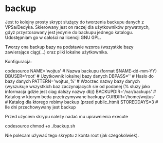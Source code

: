 # backup
Jest to kolejny prosty skrypt służący do tworzenia backupu danych z VPSa/Dedyka. Skierowany jest on raczej dla użytkowników prywatnych, gdyż przystosowany jest jedynie do backupu jednego katalogu. Udostępniam go w całości na licencji GNU GPL.

Tworzy ona backup bazy na podstawie wzorca (wszystkie bazy zawierające ciąg(...) oraz pliki lokalne użytkownika.

Konfiguracja:

codesource
NAME='wojtus' #  Nazwa backupu (format $NAME-dd-mm-YY)
DBUSER='root' #  Uzytkownik lokalnej bazy danych
DBPASS='' #  Haslo do bazy danych
PATTERN='wojtus_%' #  Wzorzec nazwy bazy danych (wyszukuje wszystkich baz zaczynajacych sie od podanej (% sluzy jako informacja gdzie jest ciag dalszy nazwy db))
BACKUPDIR='/var/backups' #  Katalog w ktorym beda przetrzymywane backupy
CURDIR='/home/wojtus' #  Katalog dla ktorego robimy backup (przed public_html)
STOREDDAYS=3 #  Ile dni przechowywany jest backup


Przed użyciem skrypu należy nadać mu uprawnienia execute 

codesource
chmod +x ./backup.sh


Nie polecam używać tego skryptu z konta root (jak czegokolwiek).
